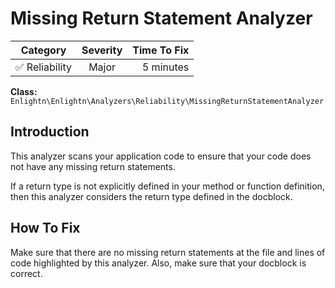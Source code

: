 # Missing Return Statement Analyzer

| Category       | Severity   | Time To Fix  |
| -------------  |:----------:| ------------:|
| :white_check_mark: Reliability | Major     | 5 minutes    |

**Class:** `Enlightn\Enlightn\Analyzers\Reliability\MissingReturnStatementAnalyzer`

## Introduction

This analyzer scans your application code to ensure that your code does not have any missing return statements.

If a return type is not explicitly defined in your method or function definition, then this analyzer considers the return type defined in the docblock. 

## How To Fix

Make sure that there are no missing return statements at the file and lines of code highlighted by this analyzer. Also, make sure that your docblock is correct.